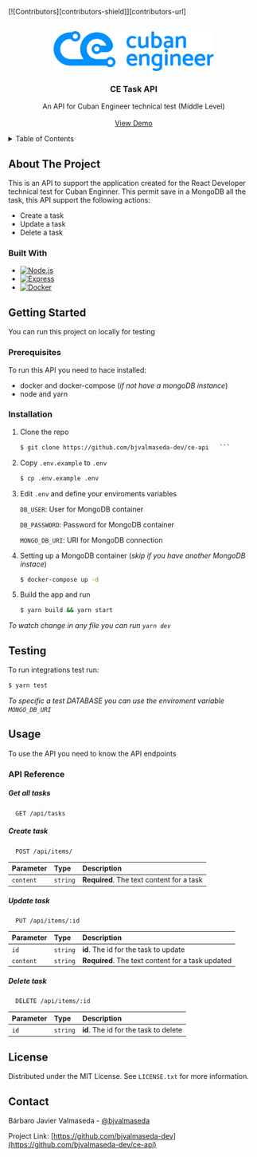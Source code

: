 [![Contributors][contributors-shield]][contributors-url]

<!-- PROJECT LOGO -->
<br />
<div align="center">
  <a href="https://github.com/bjvalmaseda-dev/ce-api">
    <img src="docs/ce_logo.png" alt="Logo" height="80">
  </a>

  <h3 align="center">CE Task API</h3>

  <p align="center">
    An API for Cuban Engineer technical test (Middle Level)
    <br /> 
    <br />
    <a href="https://ce-api.up.railway.app/">View Demo</a>   
  </p>
</div>



<!-- TABLE OF CONTENTS -->
<details>
  <summary>Table of Contents</summary>
  <ol>
    <li>
      <a href="#about-the-project">About The Project</a>
      <ul>
        <li><a href="#built-with">Built With</a></li>
      </ul>
    </li>
    <li>
      <a href="#getting-started">Getting Started</a>
      <ul>
        <li><a href="#prerequisites">Prerequisites</a></li>
        <li><a href="#installation">Installation</a></li>
      </ul>
    </li>
    <li><a href="#testing">Testing</a></li>
    <li><a href="#usage">Usage</a></li>
    <li><a href="#license">License</a></li>
    <li><a href="#contact">Contact</a></li>
  </ol>
</details>



<!-- ABOUT THE PROJECT -->
## About The Project

This is an API to support the application created for the React Developer technical test for Cuban Enginner. This permit save in a MongoDB all the task, this API support the following actions: 

* Create a task
* Update a task
* Delete a task

### Built With

* [![Node.js][node]][node-url]
* [![Express][express]][express-url]
* [![Docker][docker]][docker-url]



<!-- GETTING STARTED -->
## Getting Started

You can run this project on locally for testing

### Prerequisites

To run this API you need to hace installed:
* docker and docker-compose (*if not have a mongoDB instance*)
* node and yarn

### Installation

1. Clone the repo
   ```sh
   $ git clone https://github.com/bjvalmaseda-dev/ce-api   ```

2. Copy `.env.example` to `.env`
    ```sh
    $ cp .env.example .env
    ```
3. Edit `.env` and define your enviroments variables  

    `DB_USER`: User for MongoDB container

    `DB_PASSWORD`: Password for MongoDB container
    
    `MONGO_DB_URI`: URI for MongoDB connection
    
4. Setting up a MongoDB container (*skip if you have another MongoDB instace*)
   ```sh
   $ docker-compose up -d
   ```
5. Build the app and run
   ```sh
   $ yarn build && yarn start

*To watch change in any file you can run `yarn dev`*


## Testing

To run integrations test run:
```sh
$ yarn test
```
*To specific a test DATABASE you can use the enviroment variable `MONGO_DB_URI`*



<!-- USAGE EXAMPLES -->
## Usage

To use the API you need to know the API endpoints

### API Reference

##### Get all tasks

```http
  GET /api/tasks
```

##### Create task

```http
  POST /api/items/
```

| Parameter | Type     | Description                               |
| :-------- | :------- | :---------------------------------------- |
| `content` | `string` | **Required**. The text content for a task |

##### Update task

```http
  PUT /api/items/:id
```

| Parameter | Type     | Description                                       |
| :-------- | :------- | :------------------------------------------------ |
| `id`      | `string` | **id**. The id for the task to update             |
| `content` | `string` | **Required**. The text content for a task updated |

##### Delete task

```http
  DELETE /api/items/:id
```

| Parameter | Type     | Description                           |
| :-------- | :------- | :------------------------------------ |
| `id`      | `string` | **id**. The id for the task to delete |






<!-- LICENSE -->
## License

Distributed under the MIT License. See `LICENSE.txt` for more information.


<!-- CONTACT -->
## Contact

Bárbaro Javier Valmaseda - [@bjvalmaseda](https://twitter.com/bjvalmaseda)

Project Link: [https://github.com/bjvalmaseda-dev](https://github.com/bjvalmaseda-dev/ce-api)



<!-- MARKDOWN LINKS & IMAGES -->

<!-- BADGES -->
[express]: https://img.shields.io/badge/Express-000000?style=for-the-badge&logo=express&logoColor=white
[node]: https://img.shields.io/badge/Node%20JS-339933?style=for-the-badge&logo=nodedotjs&logoColor=white
[docker]: https://img.shields.io/badge/Docker-2496ED?style=for-the-badge&logo=docker&logoColor=white

<!-- IMAGES -->
[logo]: docs/ce_logo.png

<!-- LINKS -->
[docker-url]: https://www.docker.com/
[express-url]: https://expressjs.com/
[node-url]: https://nodejs.org/
